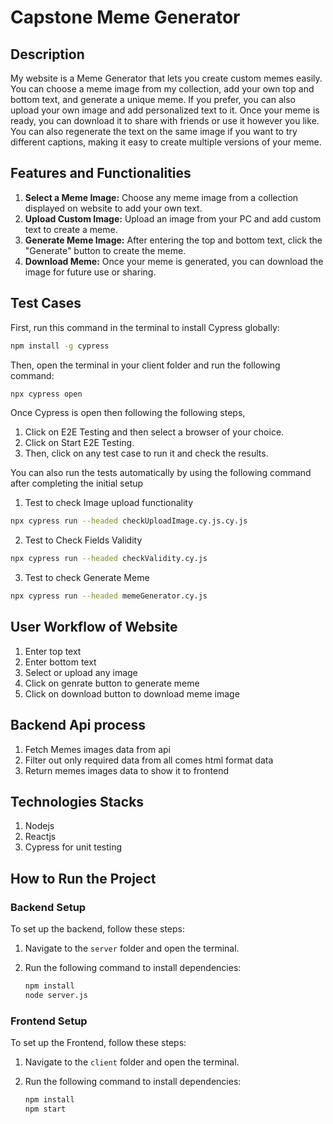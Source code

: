 
# Capstone Meme Generator

## Description

My website is a Meme Generator that lets you create custom memes easily. You can choose a meme image from my collection, add your own top and bottom text, and generate a unique meme. If you prefer, you can also upload your own image and add personalized text to it. Once your meme is ready, you can download it to share with friends or use it however you like. You can also regenerate the text on the same image if you want to try different captions, making it easy to create multiple versions of your meme.

## Features and Functionalities

1. **Select a Meme Image:** Choose any meme image from a collection displayed on website to add your own text.
2. **Upload Custom Image:** Upload an image from your PC and add custom text to create a meme.
3. **Generate Meme Image:** After entering the top and bottom text, click the "Generate" button to create the meme.
4. **Download Meme:** Once your meme is generated, you can download the image for future use or sharing.

## Test Cases
   First, run this command in the terminal to install Cypress globally:

   ```bash
   npm install -g cypress
   ```

   Then, open the terminal in your client folder and run the following command:

   ```bash
   npx cypress open
   ```
   Once Cypress is open then following the following steps, 
   
   1. Click on E2E Testing and then select a browser of your choice.
   2. Click on Start E2E Testing.
   3. Then, click on any test case to run it and check the results.
   

   You can also run the tests automatically by using the following command after completing the initial setup
   1. Test to check Image upload functionality

   ```bash   
   npx cypress run --headed checkUploadImage.cy.js.cy.js
   ```
   
   2. Test to Check Fields Validity
   
   ```bash   
   npx cypress run --headed checkValidity.cy.js
   ```

   3. Test to check Generate Meme
   ```bash
   npx cypress run --headed memeGenerator.cy.js
   ```

  
      

## User Workflow of Website
   1. Enter top text
   2. Enter bottom text
   3. Select or upload any image
   4. Click on genrate button to generate meme
   5. Click on download button to download meme image

## Backend Api process
   1. Fetch Memes images data from api
   2. Filter out only required data from all comes html format data
   3. Return memes images data to show it to frontend

## Technologies Stacks
   1. Nodejs 
   2. Reactjs
   3. Cypress for unit testing

## How to Run the Project

### Backend Setup

To set up the backend, follow these steps:

1. Navigate to the `server` folder and open the terminal.
2. Run the following command to install dependencies:

   ```bash
   npm install
   node server.js

### Frontend Setup

To set up the Frontend, follow these steps:

1. Navigate to the `client` folder and open the terminal.
2. Run the following command to install dependencies:

   ```bash
   npm install
   npm start

